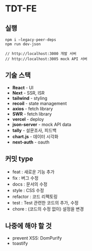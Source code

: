 # TDT-FE

## 실행

```
npm i —legacy-peer-deps
npm run dev-json

// http://localhost:3000 개발 서버
// http://localhost:3005 mock API 서버
```

## 기술 스택

- **React** - UI
- **Next** - SSR, ISR
- **tailwind** - styling
- **recoil** - state management
- **axios** - fetch library
- **SWR** - fetch library
- **vercel** - deploy
- **json-server** - mock API data
- **tally** - 설문조사, 피드백
- **chart.js** - 데이터 시각화
- **next-auth** - oauth

## 커밋 type

- feat : 새로운 기능 추가
- fix : 버그 수정
- docs : 문서의 수정
- style : CSS 수정
- refactor : 코드 리펙토링
- test : Test 관련한 코드의 추가, 수정
- chore : (코드의 수정 없이) 설정을 변경

## 나중에 해야 할 것

- prevent XSS: DomPurify
- toastify
